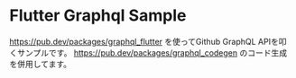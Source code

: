 # Flutter Graphql Sample

https://pub.dev/packages/graphql_flutter
を使ってGithub GraphQL APIを叩くサンプルです。
https://pub.dev/packages/graphql_codegen
のコード生成を併用してます。
